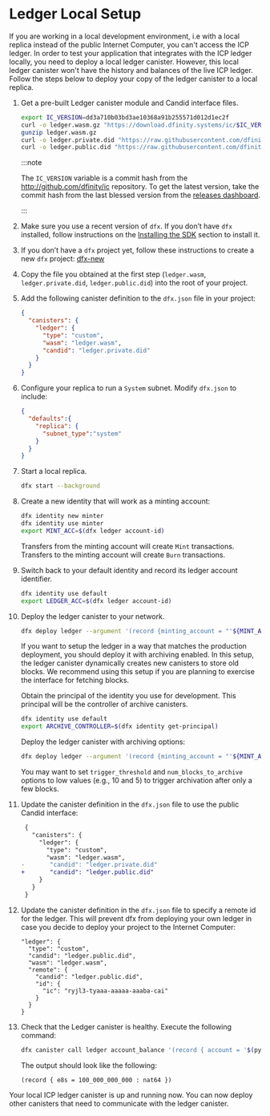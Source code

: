 # Ledger Local Setup

If you are working in a local development environment, i.e with a local replica instead of the public Internet Computer, you can't access the ICP ledger. In order to test your application that integrates with the ICP ledger locally, you need to deploy a local ledger canister. However, this local ledger canister won't have the history and balances of the live ICP ledger.
Follow the steps below to deploy your copy of the ledger canister to a local replica.

1.  Get a pre-built Ledger canister module and Candid interface files.

    ``` sh
    export IC_VERSION=dd3a710b03bd3ae10368a91b255571d012d1ec2f
    curl -o ledger.wasm.gz "https://download.dfinity.systems/ic/$IC_VERSION/canisters/ledger-canister_notify-method.wasm.gz"
    gunzip ledger.wasm.gz
    curl -o ledger.private.did "https://raw.githubusercontent.com/dfinity/ic/$IC_VERSION/rs/rosetta-api/ledger.did"
    curl -o ledger.public.did "https://raw.githubusercontent.com/dfinity/ic/$IC_VERSION/rs/rosetta-api/icp_ledger/ledger.did"
    ```

    :::note

    The `IC_VERSION` variable is a commit hash from the <http://github.com/dfinity/ic> repository. To get the latest version, take the commit hash from the last blessed version from the [releases dashboard](https://dashboard.internetcomputer.org/releases).

    :::

2.  Make sure you use a recent version of `dfx`. If you don’t have `dfx` installed, follow instructions on the [Installing the SDK](../../build/install-upgrade-remove) section to install it.

3.  If you don’t have a `dfx` project yet, follow these instructions to create a new `dfx` project: [dfx-new](../../../references/cli-reference/dfx-new.md)

4.  Copy the file you obtained at the first step (`ledger.wasm`, `ledger.private.did`, `ledger.public.did`) into the root of your project.

5.  Add the following canister definition to the `dfx.json` file in your project:

    ``` json
    {
      "canisters": {
        "ledger": {
          "type": "custom",
          "wasm": "ledger.wasm",
          "candid": "ledger.private.did"
        }
      }
    }
    ```
    
6. Configure your replica to run a `System` subnet. Modify `dfx.json` to include:
     ```json
     {
       "defaults":{
         "replica": {
           "subnet_type":"system"
         }
       }
     }
     ```

6.  Start a local replica.

    ``` sh
    dfx start --background
    ```

7.  Create a new identity that will work as a minting account:

    ``` sh
    dfx identity new minter
    dfx identity use minter
    export MINT_ACC=$(dfx ledger account-id)
    ```

    Transfers from the minting account will create `Mint` transactions. Transfers to the minting account will create `Burn` transactions.

8.  Switch back to your default identity and record its ledger account identifier.

    ``` sh
    dfx identity use default
    export LEDGER_ACC=$(dfx ledger account-id)
    ```

9.  Deploy the ledger canister to your network.

    ``` sh
    dfx deploy ledger --argument '(record {minting_account = "'${MINT_ACC}'"; initial_values = vec { record { "'${LEDGER_ACC}'"; record { e8s=100_000_000_000 } }; }; send_whitelist = vec {}})'
    ```

    If you want to setup the ledger in a way that matches the production deployment, you should deploy it with archiving enabled. In this setup, the ledger canister dynamically creates new canisters to store old blocks. We recommend using this setup if you are planning to exercise the interface for fetching blocks.

    Obtain the principal of the identity you use for development. This principal will be the controller of archive canisters.

    ``` sh
    dfx identity use default
    export ARCHIVE_CONTROLLER=$(dfx identity get-principal)
    ```

    Deploy the ledger canister with archiving options:

    ``` sh
    dfx deploy ledger --argument '(record {minting_account = "'${MINT_ACC}'"; initial_values = vec { record { "'${LEDGER_ACC}'"; record { e8s=100_000_000_000 } }; }; send_whitelist = vec {}; archive_options = opt record { trigger_threshold = 2000; num_blocks_to_archive = 1000; controller_id = principal "'${ARCHIVE_CONTROLLER}'" }})'
    ```

    You may want to set `trigger_threshold` and `num_blocks_to_archive` options to low values (e.g., 10 and 5) to trigger archivation after only a few blocks.

10. Update the canister definition in the `dfx.json` file to use the public Candid interface:

    ``` diff
     {
       "canisters": {
         "ledger": {
           "type": "custom",
           "wasm": "ledger.wasm",
    -       "candid": "ledger.private.did"
    +       "candid": "ledger.public.did"
         }
       }
     }
    ```

11. Update the canister definition in the `dfx.json` file to specify a remote id for the ledger. This will prevent dfx from deploying your own ledger in case you decide to deploy your project to the Internet Computer:

    ```
    "ledger": {
      "type": "custom",
      "candid": "ledger.public.did",
      "wasm": "ledger.wasm",
      "remote": {
        "candid": "ledger.public.did",
        "id": {
          "ic": "ryjl3-tyaaa-aaaaa-aaaba-cai"
        }
      }
    }
    ```

12. Check that the Ledger canister is healthy. Execute the following command:

    ``` sh
    dfx canister call ledger account_balance '(record { account = '$(python3 -c 'print("vec{" + ";".join([str(b) for b in bytes.fromhex("'$LEDGER_ACC'")]) + "}")')' })'
    ```

    The output should look like the following:

        (record { e8s = 100_000_000_000 : nat64 })

Your local ICP ledger canister is up and running now. You can now deploy other canisters that need to communicate with the ledger canister.
